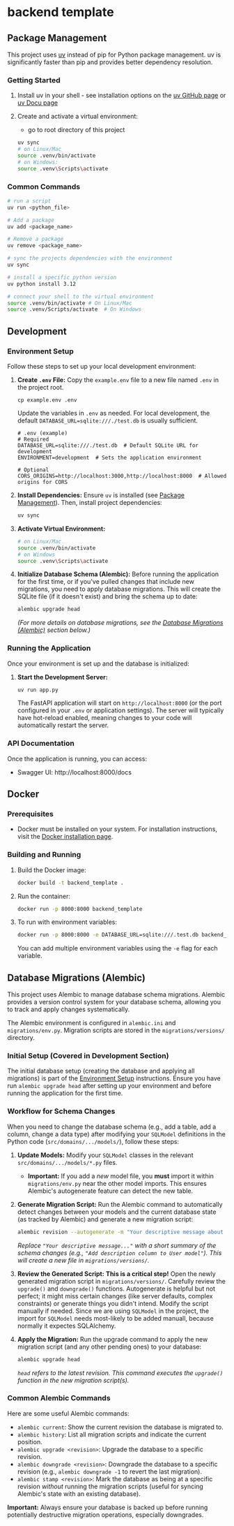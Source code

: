 # backend template

## Package Management

This project uses [uv](https://github.com/astral-sh/uv) instead of pip for Python package management. uv is significantly faster than pip and provides better dependency resolution.

### Getting Started

1. Install uv in your shell - see installation options on the [uv GitHub page](https://github.com/astral-sh/uv) or [uv Docu page](https://docs.astral.sh/uv/getting-started/installation/)

2. Create and activate a virtual environment:
    - go to root directory of this project
   ```bash
   uv sync
   # on Linux/Mac
   source .venv/bin/activate  
   # on Windows: 
   source .venv\Scripts\activate
   ```

### Common Commands

```bash
# run a script
uv run <python_file>

# Add a package
uv add <package_name>

# Remove a package
uv remove <package_name>

# sync the projects dependencies with the environment
uv sync

# install a specific python version
uv python install 3.12

# connect your shell to the virtual environment
source .venv/bin/activate # On Linux/Mac
source .venv/Scripts/activate  # On Windows
```

## Development

### Environment Setup

Follow these steps to set up your local development environment:

1.  **Create `.env` File:**
    Copy the `example.env` file to a new file named `.env` in the project root.
    ```
    cp example.env .env
    ```
    Update the variables in `.env` as needed. For local development, the default `DATABASE_URL=sqlite:///./test.db` is usually sufficient.
    ```
    # .env (example)
    # Required
    DATABASE_URL=sqlite:///./test.db  # Default SQLite URL for development
    ENVIRONMENT=development  # Sets the application environment
    
    # Optional
    CORS_ORIGINS=http://localhost:3000,http://localhost:8000  # Allowed origins for CORS
    ```

2.  **Install Dependencies:**
    Ensure `uv` is installed (see [Package Management](#package-management)). Then, install project dependencies:
    ```bash
    uv sync
    ```

3.  **Activate Virtual Environment:**
    ```bash
    # on Linux/Mac
    source .venv/bin/activate
    # on Windows
    source .venv\Scripts\activate
    ```

4.  **Initialize Database Schema (Alembic):**
    Before running the application for the first time, or if you've pulled changes that include new migrations, you need to apply database migrations. This will create the SQLite file (if it doesn't exist) and bring the schema up to date:
    ```bash
    alembic upgrade head
    ```
    *(For more details on database migrations, see the [Database Migrations (Alembic)](#database-migrations-alembic) section below.)*

### Running the Application

Once your environment is set up and the database is initialized:

1.  **Start the Development Server:**
    ```bash
    uv run app.py
    ```
    The FastAPI application will start on `http://localhost:8000` (or the port configured in your `.env` or application settings). The server will typically have hot-reload enabled, meaning changes to your code will automatically restart the server.

### API Documentation

Once the application is running, you can access:
- Swagger UI: http://localhost:8000/docs

## Docker

### Prerequisites

- Docker must be installed on your system. For installation instructions, visit the [Docker installation page](https://docs.docker.com/engine/install/).

### Building and Running

1. Build the Docker image:
   ```bash
   docker build -t backend_template .
   ```

2. Run the container:
   ```bash
   docker run -p 8000:8000 backend_template 
   ```

3. To run with environment variables:
   ```bash
   docker run -p 8000:8000 -e DATABASE_URL=sqlite:///.test.db backend_template 
   ```

   You can add multiple environment variables using the `-e` flag for each variable.

## Database Migrations (Alembic)

This project uses Alembic to manage database schema migrations. Alembic provides a version control system for your database schema, allowing you to track and apply changes systematically.

The Alembic environment is configured in `alembic.ini` and `migrations/env.py`. Migration scripts are stored in the `migrations/versions/` directory.

### Initial Setup (Covered in Development Section)

The initial database setup (creating the database and applying all migrations) is part of the [Environment Setup](#environment-setup) instructions. Ensure you have run `alembic upgrade head` after setting up your environment and before running the application for the first time.

### Workflow for Schema Changes

When you need to change the database schema (e.g., add a table, add a column, change a data type) after modifying your `SQLModel` definitions in the Python code (`src/domains/.../models/`), follow these steps:

1.  **Update Models:** Modify your `SQLModel` classes in the relevant `src/domains/.../models/*.py` files.
    *   **Important:** If you add a *new* model file, you **must** import it within `migrations/env.py` near the other model imports. This ensures Alembic's autogenerate feature can detect the new table.

2.  **Generate Migration Script:** Run the Alembic command to automatically detect changes between your models and the current database state (as tracked by Alembic) and generate a new migration script:
    ```bash
    alembic revision --autogenerate -m "Your descriptive message about the change"
    ```
    *Replace `"Your descriptive message..."` with a short summary of the schema changes (e.g., `"Add description column to User model"`).* 
    *This will create a new file in `migrations/versions/`.*

3.  **Review the Generated Script:** **This is a critical step!** Open the newly generated migration script in `migrations/versions/`. Carefully review the `upgrade()` and `downgrade()` functions. Autogenerate is helpful but not perfect; it might miss certain changes (like server defaults, complex constraints) or generate things you didn't intend. Modify the script manually if needed.
Since we are using `SQLModel` in the project, the import for `SQLModel` needs most-likely to be added manuall, because normally it expectes SQLAlchemy.

4.  **Apply the Migration:** Run the upgrade command to apply the new migration script (and any other pending ones) to your database:
    ```bash
    alembic upgrade head
    ```
    *`head` refers to the latest revision.* 
    *This command executes the `upgrade()` function in the new migration script(s).*

### Common Alembic Commands

Here are some useful Alembic commands:

*   `alembic current`: Show the current revision the database is migrated to.
*   `alembic history`: List all migration scripts and indicate the current position.
*   `alembic upgrade <revision>`: Upgrade the database to a specific revision.
*   `alembic downgrade <revision>`: Downgrade the database to a specific revision (e.g., `alembic downgrade -1` to revert the last migration).
*   `alembic stamp <revision>`: Mark the database as being at a specific revision *without* running the migration scripts (useful for syncing Alembic's state with an existing database).

**Important:** Always ensure your database is backed up before running potentially destructive migration operations, especially downgrades.

